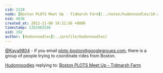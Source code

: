 ```yaml
---
cid: 2128
node: [Boston PLOTS Meet Up - Tidmarsh Farm](../notes/hudonnoodles/10-25-2012/boston-plots-meet-tidmarsh-farm)
nid: 4636
created_at: 2012-11-08 19:21:56 +0000
timestamp: 1352402516
uid: 102
author: [Hudonnoodles](../profile/Hudonnoodles)
---
```


[@Kaya9804](/profile/Kaya9804) - if you email plots-boston@googlegroups.com, there is a group of people trying to coordinate rides from Boston. 

[Hudonnoodles](../profile/Hudonnoodles) replying to: [Boston PLOTS Meet Up - Tidmarsh Farm](../notes/hudonnoodles/10-25-2012/boston-plots-meet-tidmarsh-farm)

